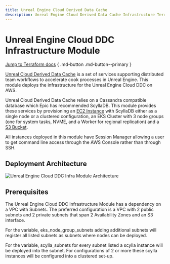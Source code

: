 ```yaml
---
title: Unreal Engine Cloud Derived Data Cache
description: Unreal Engine Cloud Derived Data Cache Infrastructure Terraform module for game development on AWS
---
```


# Unreal Engine Cloud DDC Infrastructure Module

[Jump to Terraform docs](./terraform-docs.md) { .md-button .md-button--primary }

[Unreal Cloud Derived Data Cache](https://github.com/EpicGames/UnrealEngine/tree/release/Engine/Source/Programs/UnrealCloudDDC) is a set of services supporting distributed team workflows to accelerate cook processes in Unreal Engine. This module deploys the infrastructure for the Unreal Engine Cloud DDC on AWS.

Unreal Cloud Derived Data Cache relies on a Cassandra compatible database which Epic has recommended ScyllaDB. This module provides these services by provisioning an [EC2 Instance](https://aws.amazon.com/ec2/) with ScyllaDB either as a single node or a clustered configuration, an EKS Cluster with 3 node groups (one for system tasks, NVME, and a Worker for regional replication) and a [S3 Bucket](https://aws.amazon.com/s3/).

All instances deployed in this module have Session Manager allowing a user to get command line access through the AWS Console rather than through SSH.

## Deployment Architecture
![Unreal Engine Cloud DDC Infra Module Architecture](../../../media/images/unreal-cloud-ddc-infra.png)

## Prerequisites
The Unreal Engine Cloud DDC Infrastructure Module has a dependency on a VPC with Subnets. The preferred configuration is a VPC with 2 public subnets and 2 private subnets that span 2 Availability Zones and an S3 interface.

For the variable, eks_node_group_subnets adding additional subnets will register all listed subnets as subnets where nodes can be deployed.

For the variable, scylla_subnets for every subnet listed a scylla instance will be deployed into the subnet. For configurations of 2 or more these scylla instances will be configured into a clustered set-up.
